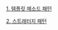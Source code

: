 [1. 템플릿 메소드 패턴](https://github.com/kswdev/design-pattern/tree/master/Behavioral/template-method)


[2. 스트래터지 패턴](https://github.com/kswdev/design-pattern/tree/master/Behavioral/strategy)
